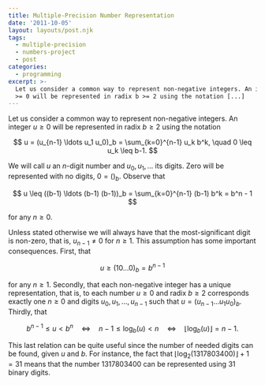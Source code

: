 ```yaml
---
title: Multiple-Precision Number Representation
date: '2011-10-05'
layout: layouts/post.njk
tags:
  - multiple-precision
  - numbers-project
  - post
categories:
  - programming
excerpt: >-
  Let us consider a common way to represent non-negative integers. An integer u
  >= 0 will be represented in radix b >= 2 using the notation [...]
---
```

Let us consider a common way to represent non-negative integers. An integer $u \geq 0$ will be represented in radix $b \geq 2$ using the notation

$$
u = (u_{n-1} \ldots u_1 u_0)_b = \sum_{k=0}^{n-1} u_k b^k, \quad 0 \leq u_k \leq b-1.
$$

We will call $u$ an $n$-digit number and $u_0, u_1, \ldots$ its digits. Zero will be represented with no digits, $0 = ()_b$. Observe that

$$
u \leq ((b-1) \ldots (b-1) (b-1))_b = \sum_{k=0}^{n-1} (b-1) b^k = b^n - 1
$$

for any $n \geq 0$.

Unless stated otherwise we will always have that the most-significant digit is non-zero, that is, $u_{n-1} \neq 0$ for $n \geq 1$. This assumption has some important consequences. First, that

$$
u \geq (1 0 \ldots 0)_b = b^{n-1}
$$

for any $n \geq 1$. Secondly, that each non-negative integer has a unique representation, that is, to each number $u \geq 0$ and radix $b \geq 2$ corresponds exactly one $n \geq 0$ and digits $u_0, u_1, \ldots, u_{n-1}$ such that $u = (u_{n-1} \ldots u_1 u_0)_b$. Thirdly, that

$$
b^{n-1} \leq u < b^n \quad \Leftrightarrow \quad n-1 \leq \log_b(u) < n \quad \Leftrightarrow \quad \lfloor \log_b(u) \rfloor = n-1.
$$

This last relation can be quite useful since the number of needed digits can be found, given $u$ and $b$. For instance, the fact that $\lfloor \log_2(1317803400) \rfloor + 1 = 31$ means that the number 1317803400 can be represented using 31 binary digits.
